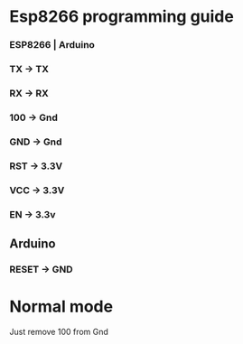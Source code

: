 # Esp8266 programming guide

### ESP8266 | Arduino
### TX -> TX
### RX -> RX

### 100 -> Gnd
### GND -> Gnd

### RST -> 3.3V
### VCC -> 3.3V
### EN -> 3.3v

## Arduino
### RESET -> GND

# Normal mode
Just remove 100 from Gnd
